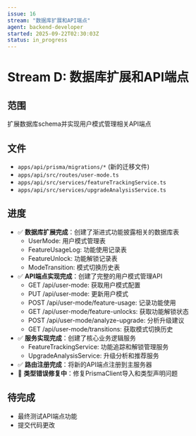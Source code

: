 ```yaml
---
issue: 16
stream: "数据库扩展和API端点"
agent: backend-developer
started: 2025-09-22T02:30:03Z
status: in_progress
---
```


# Stream D: 数据库扩展和API端点

## 范围
扩展数据库schema并实现用户模式管理相关API端点

## 文件
- `apps/api/prisma/migrations/*` (新的迁移文件)
- `apps/api/src/routes/user-mode.ts`
- `apps/api/src/services/featureTrackingService.ts`
- `apps/api/src/services/upgradeAnalysisService.ts`

## 进度
- ✅ **数据库扩展完成**：创建了渐进式功能披露相关的数据库表
  - UserMode: 用户模式管理表
  - FeatureUsageLog: 功能使用记录表
  - FeatureUnlock: 功能解锁记录表
  - ModeTransition: 模式切换历史表
- ✅ **API端点实现完成**：创建了完整的用户模式管理API
  - GET /api/user-mode: 获取用户模式配置
  - PUT /api/user-mode: 更新用户模式
  - POST /api/user-mode/feature-usage: 记录功能使用
  - GET /api/user-mode/feature-unlocks: 获取功能解锁状态
  - POST /api/user-mode/analyze-upgrade: 分析升级建议
  - GET /api/user-mode/transitions: 获取模式切换历史
- ✅ **服务实现完成**：创建了核心业务逻辑服务
  - FeatureTrackingService: 功能追踪和解锁管理服务
  - UpgradeAnalysisService: 升级分析和推荐服务
- ✅ **路由注册完成**：将新的API端点注册到主服务器
- 🔄 **类型错误修复中**：修复PrismaClient导入和类型声明问题

## 待完成
- 最终测试API端点功能
- 提交代码更改